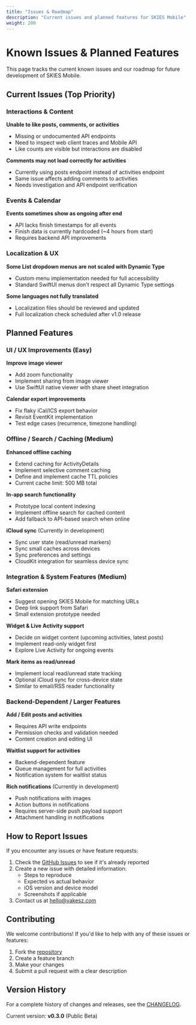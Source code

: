 ```yaml
---
title: "Issues & Roadmap"
description: "Current issues and planned features for SKIES Mobile"
weight: 200
---
```


# Known Issues & Planned Features

This page tracks the current known issues and our roadmap for future development of SKIES Mobile.

## Current Issues (Top Priority)

### Interactions & Content

**Unable to like posts, comments, or activities**
- Missing or undocumented API endpoints
- Need to inspect web client traces and Mobile API
- Like counts are visible but interactions are disabled

**Comments may not load correctly for activities**
- Currently using posts endpoint instead of activities endpoint
- Same issue affects adding comments to activities
- Needs investigation and API endpoint verification

### Events & Calendar

**Events sometimes show as ongoing after end**
- API lacks finish timestamps for all events
- Finish data is currently hardcoded (~4 hours from start)
- Requires backend API improvements

### Localization & UX

**Some List dropdown menus are not scaled with Dynamic Type**
- Custom menu implementation needed for full accessibility
- Standard SwiftUI menus don't respect all Dynamic Type settings

**Some languages not fully translated**
- Localization files should be reviewed and updated
- Full localization check scheduled after v1.0 release

## Planned Features

### UI / UX Improvements (Easy)

**Improve image viewer**
- Add zoom functionality
- Implement sharing from image viewer
- Use SwiftUI native viewer with share sheet integration

**Calendar export improvements**
- Fix flaky iCal/ICS export behavior
- Revisit EventKit implementation
- Test edge cases (recurrence, timezone handling)

### Offline / Search / Caching (Medium)

**Enhanced offline caching**
- Extend caching for ActivityDetails
- Implement selective comment caching
- Define and implement cache TTL policies
- Current cache limit: 500 MB total

**In-app search functionality**
- Prototype local content indexing
- Implement offline search for cached content
- Add fallback to API-based search when online

**iCloud sync** (Currently in development)
- Sync user state (read/unread markers)
- Sync small caches across devices
- Sync preferences and settings
- CloudKit integration for seamless device sync

### Integration & System Features (Medium)

**Safari extension**
- Suggest opening SKIES Mobile for matching URLs
- Deep link support from Safari
- Small extension prototype needed

**Widget & Live Activity support**
- Decide on widget content (upcoming activities, latest posts)
- Implement read-only widget first
- Explore Live Activity for ongoing events

**Mark items as read/unread**
- Implement local read/unread state tracking
- Optional iCloud sync for cross-device state
- Similar to email/RSS reader functionality

### Backend-Dependent / Larger Features

**Add / Edit posts and activities**
- Requires API write endpoints
- Permission checks and validation needed
- Content creation and editing UI

**Waitlist support for activities**
- Backend-dependent feature
- Queue management for full activities
- Notification system for waitlist status

**Rich notifications** (Currently in development)
- Push notifications with images
- Action buttons in notifications
- Requires server-side push payload support
- Attachment handling in notifications

## How to Report Issues

If you encounter any issues or have feature requests:

1. Check the [GitHub Issues](https://github.com/vakesz/Skies-iOS/issues) to see if it's already reported
2. Create a new issue with detailed information:
   - Steps to reproduce
   - Expected vs actual behavior
   - iOS version and device model
   - Screenshots if applicable
3. Contact us at [hello@vakesz.com](mailto:hello@vakesz.com)

## Contributing

We welcome contributions! If you'd like to help with any of these issues or features:

1. Fork the [repository](https://github.com/vakesz/Skies-iOS)
2. Create a feature branch
3. Make your changes
4. Submit a pull request with a clear description

## Version History

For a complete history of changes and releases, see the [CHANGELOG](https://github.com/vakesz/Skies-iOS/blob/master/CHANGELOG.md).

Current version: **v0.3.0** (Public Beta)
